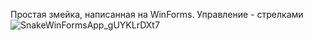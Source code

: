 Простая змейка, написанная на WinForms. Управление - стрелками
![SnakeWinFormsApp_gUYKLrDXt7](https://github.com/Zoron87/SnakeWinForms/assets/29422098/f6b1f0c4-a8d3-4072-8aa8-dda5bcd9943c)
